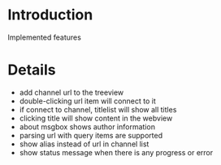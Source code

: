 # Introduction #

Implemented features


# Details #

  * add channel url to the treeview
  * double-clicking url item will connect to it
  * if connect to channel, titlelist will show all titles
  * clicking title will show content in the webview
  * about msgbox shows author information
  * parsing url with query items are supported
  * show alias instead of url in channel list
  * show status message when there is any progress or error
